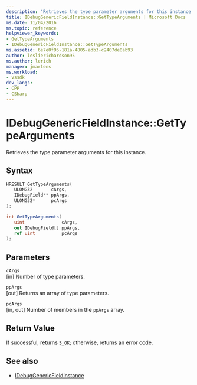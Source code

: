 ```yaml
---
description: "Retrieves the type parameter arguments for this instance."
title: IDebugGenericFieldInstance::GetTypeArguments | Microsoft Docs
ms.date: 11/04/2016
ms.topic: reference
helpviewer_keywords:
- GetTypeArguments
- IDebugGenericFieldInstance::GetTypeArguments
ms.assetid: 6e7e0f95-181a-4805-adb3-c2407de0ab93
author: leslierichardson95
ms.author: lerich
manager: jmartens
ms.workload:
- vssdk
dev_langs:
- CPP
- CSharp
---
```

# IDebugGenericFieldInstance::GetTypeArguments
Retrieves the type parameter arguments for this instance.

## Syntax

```cpp
HRESULT GetTypeArguments(
   ULONG32       cArgs,
   IDebugField** ppArgs,
   ULONG32*      pcArgs
);
```

```csharp
int GetTypeArguments(
   uint              cArgs,
   out IDebugField[] ppArgs,
   ref uint          pcArgs
);
```

## Parameters
`cArgs`\
[in] Number of type parameters.

`ppArgs`\
[out] Returns an array of type parameters.

`pcArgs`\
[in, out] Number of members in the `ppArgs` array.

## Return Value
 If successful, returns `S_OK`; otherwise, returns an error code.

## See also
- [IDebugGenericFieldInstance](../../../extensibility/debugger/reference/idebuggenericfieldinstance.md)
